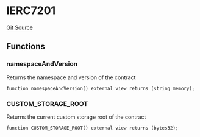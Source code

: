 # IERC7201
[Git Source](https://github.com/Uniswap/minimal-delegation/blob/1457ed9d5e0382ab8547f6bc36a3738475e8b5fe/src/interfaces/IERC7201.sol)


## Functions
### namespaceAndVersion

Returns the namespace and version of the contract


```solidity
function namespaceAndVersion() external view returns (string memory);
```

### CUSTOM_STORAGE_ROOT

Returns the current custom storage root of the contract


```solidity
function CUSTOM_STORAGE_ROOT() external view returns (bytes32);
```


